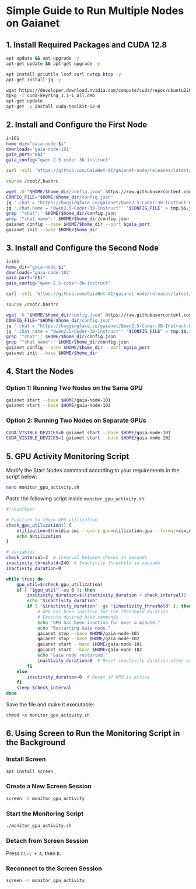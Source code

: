 # **Simple Guide to Run Multiple Nodes on Gaianet**

## **1. Install Required Packages and CUDA 12.8**

```bash
apt update && apt upgrade -y
apt-get update && apt-get upgrade -y

apt install pciutils lsof curl nvtop btop -y
apt-get install jq -y

wget https://developer.download.nvidia.com/compute/cuda/repos/ubuntu2204/x86_64/cuda-keyring_1.1-1_all.deb
dpkg -i cuda-keyring_1.1-1_all.deb
apt-get update
apt-get -y install cuda-toolkit-12-8
```

## **2. Install and Configure the First Node**

```bash
i=101
home_dir="gaia-node-$i"
downloads='gaia-node-101'
gaia_port="8$i"
gaia_config="qwen-2.5-coder-3b-instruct"

curl -sSfL 'https://github.com/GaiaNet-AI/gaianet-node/releases/latest/download/install.sh' | bash -s -- --ggmlcuda 12 --base $HOME/$home_dir

source /root/.bashrc

wget -O "$HOME/$home_dir/config.json" https://raw.githubusercontent.com/GaiaNet-AI/node-configs/main/qwen-2.5-coder-7b-instruct_rustlang/config.json
CONFIG_FILE="$HOME/$home_dir/config.json"
jq '.chat = "https://huggingface.co/gaianet/Qwen2.5-Coder-3B-Instruct-GGUF/resolve/main/Qwen2.5-Coder-3B-Instruct-Q5_K_M.gguf"' "$CONFIG_FILE" > tmp.$$.json && mv tmp.$$.json "$CONFIG_FILE"
jq '.chat_name = "Qwen2.5-Coder-3B-Instruct"' "$CONFIG_FILE" > tmp.$$.json && mv tmp.$$.json "$CONFIG_FILE"
grep '"chat":' $HOME/$home_dir/config.json
grep '"chat_name":' $HOME/$home_dir/config.json
gaianet config --base $HOME/$home_dir --port $gaia_port
gaianet init --base $HOME/$home_dir
```

## **3. Install and Configure the Second Node**

```bash
i=102
home_dir="gaia-node-$i"
downloads='gaia-node-102'
gaia_port="8$i"
gaia_config="qwen-2.5-coder-3b-instruct"

curl -sSfL 'https://github.com/GaiaNet-AI/gaianet-node/releases/latest/download/install.sh' | bash -s -- --ggmlcuda 12 --base $HOME/$home_dir

source /root/.bashrc

wget -O "$HOME/$home_dir/config.json" https://raw.githubusercontent.com/GaiaNet-AI/node-configs/main/qwen-2.5-coder-7b-instruct_rustlang/config.json
CONFIG_FILE="$HOME/$home_dir/config.json"
jq '.chat = "https://huggingface.co/gaianet/Qwen2.5-Coder-3B-Instruct-GGUF/resolve/main/Qwen2.5-Coder-3B-Instruct-Q5_K_M.gguf"' "$CONFIG_FILE" > tmp.$$.json && mv tmp.$$.json "$CONFIG_FILE"
jq '.chat_name = "Qwen2.5-Coder-3B-Instruct"' "$CONFIG_FILE" > tmp.$$.json && mv tmp.$$.json "$CONFIG_FILE"
grep '"chat":' $HOME/$home_dir/config.json
grep '"chat_name":' $HOME/$home_dir/config.json
gaianet config --base $HOME/$home_dir --port $gaia_port
gaianet init --base $HOME/$home_dir
```

## **4. Start the Nodes**

### **Option 1: Running Two Nodes on the Same GPU**
```bash
gaianet start --base $HOME/gaia-node-101
gaianet start --base $HOME/gaia-node-102
```

### **Option 2: Running Two Nodes on Separate GPUs**
```bash
CUDA_VISIBLE_DEVICES=0 gaianet start --base $HOME/gaia-node-101
CUDA_VISIBLE_DEVICES=1 gaianet start --base $HOME/gaia-node-102
```

## **5. GPU Activity Monitoring Script**

Modify the Start Nodes command according to your requirements in the script below:

```bash
nano monitor_gpu_activity.sh
```

Paste the following script inside `monitor_gpu_activity.sh`:

```bash
#!/bin/bash

# Function to check GPU utilization
check_gpu_utilization() {
    utilization=$(nvidia-smi --query-gpu=utilization.gpu --format=csv,noheader,nounits)
    echo $utilization
}

# Variables
check_interval=3  # Interval between checks in seconds
inactivity_threshold=240  # Inactivity threshold in seconds
inactivity_duration=0

while true; do
    gpu_util=$(check_gpu_utilization)
    if [ "$gpu_util" -eq 0 ]; then
        inactivity_duration=$((inactivity_duration + check_interval))
        echo "$inactivity_duration"
        if [ "$inactivity_duration" -ge "$inactivity_threshold" ]; then
            # GPU has been inactive for the threshold duration
            # Execute desired bash commands
            echo "GPU has been inactive for over a minute."
            echo "Restarting Gaia node."
            gaianet stop --base $HOME/gaia-node-101
            gaianet stop --base $HOME/gaia-node-102
            gaianet start --base $HOME/gaia-node-101
            gaianet start --base $HOME/gaia-node-102
            echo "Gaia node restarted."
            inactivity_duration=0  # Reset inactivity duration after executing commands
        fi
    else
        inactivity_duration=0  # Reset if GPU is active
    fi
    sleep $check_interval
done
```

Save the file and make it executable:

```bash
chmod +x monitor_gpu_activity.sh
```

## **6. Using Screen to Run the Monitoring Script in the Background**

### **Install Screen**
```bash
apt install screen
```

### **Create a New Screen Session**
```bash
screen -S monitor_gpu_activity
```

### **Start the Monitoring Script**
```bash
./monitor_gpu_activity.sh
```

### **Detach from Screen Session**
Press `Ctrl + A`, then `D`.

### **Reconnect to the Screen Session**
```bash
screen -r monitor_gpu_activity
```

